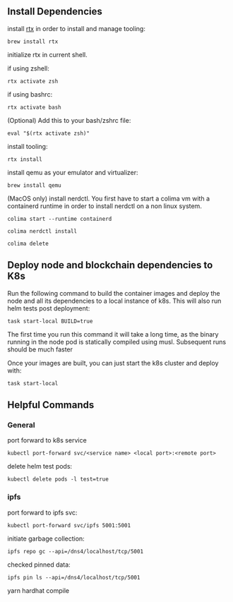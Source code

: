 ## Install Dependencies

install [rtx](https://github.com/jdx/rtx) in order to install and manage tooling:

```shell
brew install rtx
```

initialize rtx in current shell.

if using zshell:
```shell
rtx activate zsh
```

if using bashrc:
```shell
rtx activate bash
```

(Optional) Add this to your bash/zshrc file:
```shell
eval "$(rtx activate zsh)"
```

install tooling:

```shell
rtx install
```

install qemu as your emulator and virtualizer:
```shell
brew install qemu
```

(MacOS only) install nerdctl. You first have to start a colima vm with a containerd runtime in order to install nerdctl on a non linux system.

```shell
colima start --runtime containerd
```

```shell
colima nerdctl install
```

```shell
colima delete
```

## Deploy node and blockchain dependencies to K8s

Run the following command to build the container images and deploy the node and all its dependencies to a local instance of k8s. This will also run helm tests post deployment:

```shell
task start-local BUILD=true
```
The first time you run this command it will take a long time, as the binary running in the node pod is statically compiled using musl. Subsequent runs should be much faster

Once your images are built, you can just start the k8s cluster and deploy with:

```shell
task start-local
```


## Helpful Commands

### General

port forward to k8s service

```shell
kubectl port-forward svc/<service name> <local port>:<remote port>
```

delete helm test pods:

```shell
kubectl delete pods -l test=true
```
### ipfs
port forward to ipfs svc:

```shell
kubectl port-forward svc/ipfs 5001:5001
```

initiate garbage collection:

```shell
ipfs repo gc --api=/dns4/localhost/tcp/5001 
```

checked pinned data:

```shell
ipfs pin ls --api=/dns4/localhost/tcp/5001 
```


yarn hardhat compile
